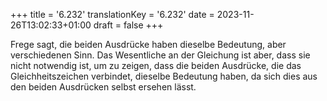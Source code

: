 +++
title = '6.232'
translationKey = '6.232'
date = 2023-11-26T13:02:33+01:00
draft = false
+++

Frege sagt, die beiden Ausdrücke haben dieselbe Bedeutung, aber verschiedenen Sinn.
Das Wesentliche an der Gleichung ist aber, dass sie nicht notwendig ist, um zu zeigen, dass die beiden Ausdrücke, die das Gleichheitszeichen verbindet, dieselbe Bedeutung haben, da sich dies aus den beiden Ausdrücken selbst ersehen lässt.
